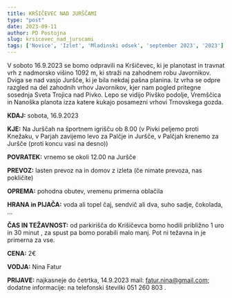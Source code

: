 ```yaml
---
title: KRŠIČEVEC NAD JURŠČAMI
type: "post"
date: 2023-09-11
author: PD Postojna
slug: krsicevec_nad_jurscami
tags: ['Novice', 'Izlet', 'Mladinski odsek', 'september 2023', '2023']
---
```


V soboto 16.9.2023 se bomo odpravili na Kršičevec, ki je planotast in travnat vrh z nadmorsko višino 1092 m, ki straži na zahodnem robu Javornikov. Dviga se nad vasjo Juršče, ki je bila nekdaj pašna planina. Iz vrha se odpre razgled na del zahodnih vrhov Javornikov, kjer nam pogled pritegne sosednja Sveta Trojica nad Pivko. Lepo se vidijo Pivško podolje, Vremščica in Nanoška planota izza katere kukajo posamezni vrhovi Trnovskega gozda.

**KDAJ:** sobota, 16.9.2023

**KJE:** Na Jurščah na športnem igrišču ob 8.00 (v Pivki peljemo proti Knežaku, v Parjah zavijemo levo za Palčje in Juršče, v Palčjah krenemo za Juršče (proti koncu vasi na desno))

**POVRATEK:** vrnemo se okoli 12.00 na Juršče

**PREVOZ:** lasten prevoz na in domov z izleta (če nimate prevoza, nas pokličite)

**OPREMA:** pohodna obutev, vremenu primerna oblačila

**HRANA in PIJAČA:** voda ali topel čaj, sendvič ali dva, suho sadje, čokolada, ...

**ČAS IN TEŽAVNOST:** od parkirišča do Krišičevca bomo hodili približno 1 uro in 30 minut , za spust pa bomo porabili malo manj. Pot ni težavna in je primerna za vse.

**CENA:** 2€  

**VODJA:** Nina Fatur

**PRIJAVE:** najkasneje do četrtka, 14.9.2023 mail: fatur.nina@gmail.com; dodatne informacije: na telefonski številki 051 260 803 .
